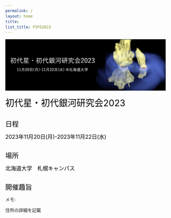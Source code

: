 ```yaml
---
permalink: /
layout: home
title: 
list_title: FSFG2023
---
```


<img src="./assets/imgs/FSFG.png" width="800px">

<span style="font-size: 200%; color: black;">初代星・初代銀河研究会2023 </span> 
<br><br>

<span style="font-size: 150%; color: black;">日程 </span> 

<span style="font-size: 120%; color: black;"> 2023年11月20日(月)-2023年11月22日(水)</span> 
<br><br>

<span style="font-size: 150%; color: black;">場所 </span> 

<span style="font-size: 120%; color: black;">  北海道大学　札幌キャンパス </span> 
<br><br>

<span style="font-size: 150%; color: black;">開催趣旨 </span> 


メモ: 

住所の詳細を記載
